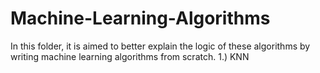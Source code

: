 # Machine-Learning-Algorithms
In this folder, it is aimed to better explain the logic of these algorithms by writing machine learning algorithms from scratch.
1.) KNN

